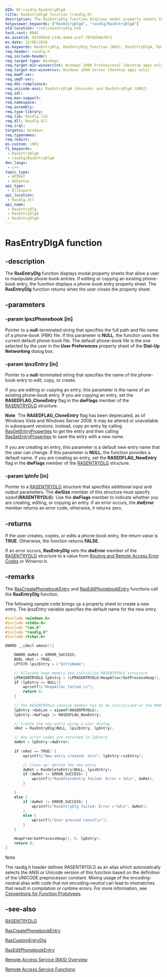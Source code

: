 ```yaml
---
UID: NF:rasdlg.RasEntryDlgA
title: RasEntryDlgA function (rasdlg.h)
description: The RasEntryDlg function displays modal property sheets that allow a user to manipulate phone-book entries. (ANSI)
helpviewer_keywords: ["RasEntryDlgA", "rasdlg/RasEntryDlgA"]
old-location: rras\rasentrydlg.htm
tech.root: RRAS
ms.assetid: 9259502d-c31b-4ebd-ace7-70f02bbb7873
ms.date: 12/05/2018
ms.keywords: RasEntryDlg, RasEntryDlg function [RAS], RasEntryDlgA, RasEntryDlgW, _ras_rasentrydlg, rasdlg/RasEntryDlg, rasdlg/RasEntryDlgA, rasdlg/RasEntryDlgW, rras.rasentrydlg
req.header: rasdlg.h
req.include-header: 
req.target-type: Windows
req.target-min-winverclnt: Windows 2000 Professional [desktop apps only]
req.target-min-winversvr: Windows 2000 Server [desktop apps only]
req.kmdf-ver: 
req.umdf-ver: 
req.ddi-compliance: 
req.unicode-ansi: RasEntryDlgW (Unicode) and RasEntryDlgA (ANSI)
req.idl: 
req.max-support: 
req.namespace: 
req.assembly: 
req.type-library: 
req.lib: Rasdlg.lib
req.dll: Rasdlg.dll
req.irql: 
targetos: Windows
req.typenames: 
req.redist: 
ms.custom: 19H1
f1_keywords:
 - RasEntryDlgA
 - rasdlg/RasEntryDlgA
dev_langs:
 - c++
topic_type:
 - APIRef
 - kbSyntax
api_type:
 - DllExport
api_location:
 - Rasdlg.dll
api_name:
 - RasEntryDlg
 - RasEntryDlgA
 - RasEntryDlgW
---
```


# RasEntryDlgA function


## -description

The 
<b>RasEntryDlg</b> function displays modal property sheets that allow a user to manipulate phone-book entries. If editing or copying an existing phone-book entry, the function displays a phone-book entry property sheet. The 
<b>RasEntryDlg</b> function returns when the user closes the property sheet.

## -parameters

### -param lpszPhonebook [in]

Pointer to a <b>null</b>-terminated string that specifies the full path and file name of a phone-book (PBK) file. If this parameter is <b>NULL</b>, the function uses the current default phone-book file. The default phone-book file is the one selected by the user in the <b>User Preferences</b> property sheet of the <b>Dial-Up Networking</b> dialog box.

### -param lpszEntry [in]

Pointer to a <b>null</b>-terminated string that specifies the name of the phone-book entry to edit, copy, or create. 




If you are editing or copying an entry, this parameter is the name of an existing phone-book entry. If you are copying an entry, set the <b>RASEDFLAG_CloneEntry</b> flag in the <b>dwFlags</b> member of the 
<a href="/previous-versions/windows/desktop/legacy/aa377023(v=vs.85)">RASENTRYDLG</a> structure.

<div class="alert"><b>Note</b>  The <b>RASEDFLAG_CloneEntry</b> flag has been deprecated, as of 
  Windows Vista and Windows Server 2008. It may be altered or unavailable in subsequent versions. Instead, copy an entry by calling <a href="/windows/desktop/api/ras/nf-ras-rasgetentrypropertiesa">RasGetEntryProperties</a> to get the entry and then calling <a href="/windows/desktop/api/ras/nf-ras-rassetentrypropertiesa">RasSetEntryProperties</a> to save the entry with a new name.</div>
<div> </div>
If you are creating an entry, this parameter is a default new entry name that the user can change. If this parameter is <b>NULL</b>, the function provides a default name. If you are creating an entry, set the <b>RASEDFLAG_NewEntry</b> flag in the <b>dwFlags</b> member of the 
<a href="/previous-versions/windows/desktop/legacy/aa377023(v=vs.85)">RASENTRYDLG</a> structure.

### -param lpInfo [in]

Pointer to a 
<a href="/previous-versions/windows/desktop/legacy/aa377260(v=vs.85)">RASENTRYDLG</a> structure that specifies additional input and output parameters. The <b>dwSize</b> member of this structure must specify sizeof(<b>RASENTRYDLG</b>). Use the <b>dwFlags</b> member to indicate whether you are creating, editing, or copying an entry. If an error occurs, the <b>dwError</b> member returns an error code; otherwise, it returns zero.

## -returns

If the user creates, copies, or edits a phone-book entry, the return value is <b>TRUE</b>. Otherwise, the function returns <b>FALSE</b>.

 If an error occurs, <b>RasEntryDlg</b> sets the <b>dwError</b> member of the 
<a href="/previous-versions/windows/desktop/legacy/aa377260(v=vs.85)">RASENTRYDLG</a> structure to a value from <a href="/windows/desktop/RRAS/routing-and-remote-access-error-codes">Routing and Remote Access Error Codes</a> or Winerror.h.

## -remarks

The 
<a href="/windows/desktop/api/ras/nf-ras-rascreatephonebookentrya">RasCreatePhonebookEntry</a> and 
<a href="/windows/desktop/api/ras/nf-ras-raseditphonebookentrya">RasEditPhonebookEntry</a> functions call the 
<b>RasEntryDlg</b> function.

The following sample code brings up a property sheet to create a new entry. The <i>lpszEntry</i> variable specifies the default name for the new entry.


```cpp
#include <windows.h>
#include <stdio.h>
#include "ras.h"
#include "rasdlg.h"
#include <tchar.h>

DWORD __cdecl wmain(){

    DWORD dwRet = ERROR_SUCCESS;
    BOOL nRet = TRUE;
    LPTSTR lpszEntry = L"EntryName";

    // Allocate heap memory and initialize RASENTRYDLG structure
    LPRASENTRYDLG lpEntry = (LPRASENTRYDLG)HeapAlloc(GetProcessHeap(), HEAP_ZERO_MEMORY, sizeof(RASENTRYDLG));
    if (lpEntry == NULL){
        wprintf(L"HeapAlloc failed.\n");
        return 0;
    }
    
    // The RASENTRYDLG->dwSize member has to be initialized or the RRAS APIs will fail below.
    lpEntry->dwSize = sizeof(RASENTRYDLG);
    lpEntry->dwFlags |= RASEDFLAG_NewEntry;

    // Create the new entry using a user dialog
    nRet = RasEntryDlg(NULL, lpszEntry, lpEntry);

    // Any error codes are returned in lpEntry
    dwRet = lpEntry->dwError;
    
    if (nRet == TRUE) {
        wprintf(L"New entry created: %s\n", lpEntry->szEntry);

        // Clean up: delete the new entry
        dwRet = RasDeleteEntry(NULL, lpszEntry);
        if (dwRet != ERROR_SUCCESS) {
            wprintf(L"RasDeleteEntry failed: Error = %d\n", dwRet);
        }

    } 
    else {
        if (dwRet != ERROR_SUCCESS) {
            wprintf(L"RasEntryDlg failed: Error = %d\n", dwRet);
        }
        else {
            wprintf(L"User pressed Cancel\n");
        }
    }

    HeapFree(GetProcessHeap(), 0, lpEntry);
    return 0;
}

```






> [!NOTE]
> The rasdlg.h header defines RASENTRYDLG as an alias which automatically selects the ANSI or Unicode version of this function based on the definition of the UNICODE preprocessor constant. Mixing usage of the encoding-neutral alias with code that not encoding-neutral can lead to mismatches that result in compilation or runtime errors. For more information, see [Conventions for Function Prototypes](/windows/win32/intl/conventions-for-function-prototypes).

## -see-also

<a href="/previous-versions/windows/desktop/legacy/aa377260(v=vs.85)">RASENTRYDLG</a>



<a href="/windows/desktop/api/ras/nf-ras-rascreatephonebookentrya">RasCreatePhonebookEntry</a>



<a href="/windows/desktop/api/rasdlg/nc-rasdlg-rascustomentrydlgfn">RasCustomEntryDlg</a>



<a href="/windows/desktop/api/ras/nf-ras-raseditphonebookentrya">RasEditPhonebookEntry</a>



<a href="/windows/desktop/RRAS/about-remote-access-service">Remote Access Service (RAS) Overview</a>



<a href="/windows/desktop/RRAS/remote-access-service-functions">Remote Access Service Functions</a>
